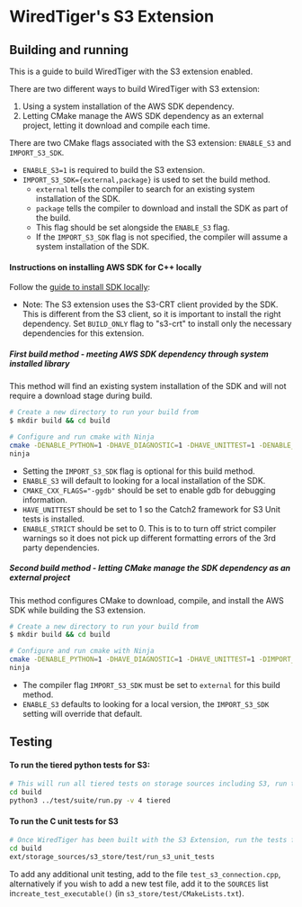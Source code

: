 # WiredTiger's S3 Extension

## Building and running

This is a guide to build WiredTiger with the S3 extension enabled.

There are two different ways to build WiredTiger with S3 extension:
1. Using a system installation of the AWS SDK dependency.
2. Letting CMake manage the AWS SDK dependency as an external project, letting it download and compile each time.

There are two CMake flags associated with the S3 extension: `ENABLE_S3` and `IMPORT_S3_SDK`.
* `ENABLE_S3=1` is required to build the S3 extension.
* `IMPORT_S3_SDK={external,package}` is used to set the build method.
    *   `external` tells the compiler to search for an existing system installation of the SDK.
    *   `package` tells the compiler to download and install the SDK as part of the build.
    *    This flag should be set alongside the `ENABLE_S3` flag.
    *    If the `IMPORT_S3_SDK` flag is not specified, the compiler will assume a system installation of the SDK.

#### Instructions on installing AWS SDK for C++ locally

Follow the [guide to install SDK locally](https://docs.aws.amazon.com/sdk-for-cpp/v1/developer-guide/setup-linux.html):
* Note: The S3 extension uses the S3-CRT client provided by the SDK. This is different from the S3 client, so it is important to install the right dependency.
Set `BUILD_ONLY` flag to "s3-crt" to install only the necessary dependencies for this extension.


##### **First** build method - meeting AWS SDK dependency through system installed library

This method will find an existing system installation of the SDK and will not require a download stage during build.

```bash
# Create a new directory to run your build from
$ mkdir build && cd build

# Configure and run cmake with Ninja
cmake -DENABLE_PYTHON=1 -DHAVE_DIAGNOSTIC=1 -DHAVE_UNITTEST=1 -DENABLE_S3=1 -DENABLE_STRICT=0 -DCMAKE_CXX_FLAGS="-ggdb" -G Ninja ../.
ninja
```

* Setting the `IMPORT_S3_SDK` flag is optional for this build method.
* `ENABLE_S3` will default to looking for a local installation of the SDK.
* `CMAKE_CXX_FLAGS="-ggdb"` should be set to enable gdb for debugging information.
* `HAVE_UNITTEST` should be set to 1 so the Catch2 framework for S3 Unit tests is installed.
* `ENABLE_STRICT` should be set to 0.
    This is to to turn off strict compiler warnings so it does not pick up different formatting errors of the 3rd party dependencies.


##### **Second** build method - letting CMake manage the SDK dependency as an external project

This method configures CMake to download, compile, and install the AWS SDK while building the S3 extension.

```bash
# Create a new directory to run your build from
$ mkdir build && cd build

# Configure and run cmake with Ninja
cmake -DENABLE_PYTHON=1 -DHAVE_DIAGNOSTIC=1 -DHAVE_UNITTEST=1 -DIMPORT_S3_SDK=external -DENABLE_S3=1 -DENABLE_STRICT=0 -DCMAKE_CXX_FLAGS="-ggdb" -G Ninja ../.
ninja
```

* The compiler flag `IMPORT_S3_SDK` must be set to `external` for this build method.
* `ENABLE_S3` defaults to looking for a local version, the `IMPORT_S3_SDK` setting will override that default.


## Testing

#### To run the tiered python tests for S3:

```bash
# This will run all tiered tests on storage sources including S3, run the tests from the build directory
cd build
python3 ../test/suite/run.py -v 4 tiered
```

#### To run the C unit tests for S3

```bash
# Once WiredTiger has been built with the S3 Extension, run the tests from the build directory
cd build
ext/storage_sources/s3_store/test/run_s3_unit_tests 
```

To add any additional unit testing, add to the file `test_s3_connection.cpp`, alternatively if you
wish to add a new test file, add it to the `SOURCES` list in`create_test_executable()` 
(in `s3_store/test/CMakeLists.txt`). 
